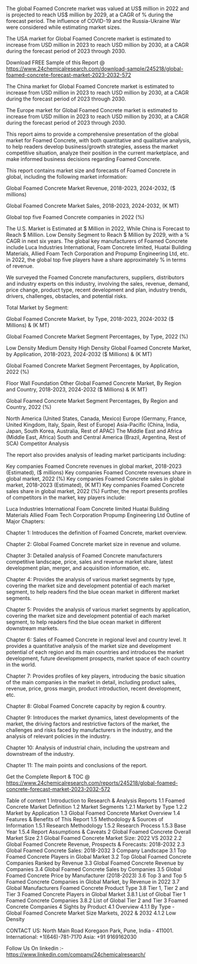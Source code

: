 The global Foamed Concrete market was valued at US$ million in 2022 and is projected to reach US$ million by 2029, at a CAGR of % during the forecast period. The influence of COVID-19 and the Russia-Ukraine War were considered while estimating market sizes.

The USA market for Global Foamed Concrete  market is estimated to increase from USD million in 2023 to reach USD million by 2030, at a CAGR during the forecast period of 2023 through 2030.

Download FREE Sample of this Report @ https://www.24chemicalresearch.com/download-sample/245218/global-foamed-concrete-forecast-market-2023-2032-572

The China market for Global Foamed Concrete  market is estimated to increase from USD million in 2023 to reach USD million by 2030, at a CAGR during the forecast period of 2023 through 2030.

The Europe market for Global Foamed Concrete  market is estimated to increase from USD million in 2023 to reach USD million by 2030, at a CAGR during the forecast period of 2023 through 2030.

This report aims to provide a comprehensive presentation of the global market for Foamed Concrete, with both quantitative and qualitative analysis, to help readers develop business/growth strategies, assess the market competitive situation, analyze their position in the current marketplace, and make informed business decisions regarding Foamed Concrete.

This report contains market size and forecasts of Foamed Concrete in global, including the following market information:

Global Foamed Concrete Market Revenue, 2018-2023, 2024-2032, ($ millions)

Global Foamed Concrete Market Sales, 2018-2023, 2024-2032, (K MT)

Global top five Foamed Concrete companies in 2022 (%)

The U.S. Market is Estimated at $ Million in 2022, While China is Forecast to Reach $ Million.
Low Density Segment to Reach $ Million by 2029, with a % CAGR in next six years.
The global key manufacturers of Foamed Concrete include Luca Industries International, Foam Concrete limited, Huatai Building Materials, Allied Foam Tech Corporation and Propump Engineering Ltd, etc. in 2022, the global top five players have a share approximately % in terms of revenue.

We surveyed the Foamed Concrete manufacturers, suppliers, distributors and industry experts on this industry, involving the sales, revenue, demand, price change, product type, recent development and plan, industry trends, drivers, challenges, obstacles, and potential risks.

Total Market by Segment:

Global Foamed Concrete Market, by Type, 2018-2023, 2024-2032 ($ Millions) & (K MT)

Global Foamed Concrete Market Segment Percentages, by Type, 2022 (%)

Low Density
Medium Density
High Density
Global Foamed Concrete Market, by Application, 2018-2023, 2024-2032 ($ Millions) & (K MT)

Global Foamed Concrete Market Segment Percentages, by Application, 2022 (%)

Floor
Wall
Foundation
Other
Global Foamed Concrete Market, By Region and Country, 2018-2023, 2024-2032 ($ Millions) & (K MT)

Global Foamed Concrete Market Segment Percentages, By Region and Country, 2022 (%)

North America (United States, Canada, Mexico)
Europe (Germany, France, United Kingdom, Italy, Spain, Rest of Europe)
Asia-Pacific (China, India, Japan, South Korea, Australia, Rest of APAC)
The Middle East and Africa (Middle East, Africa)
South and Central America (Brazil, Argentina, Rest of SCA)
Competitor Analysis

The report also provides analysis of leading market participants including:

Key companies Foamed Concrete revenues in global market, 2018-2023 (Estimated), ($ millions)
Key companies Foamed Concrete revenues share in global market, 2022 (%)
Key companies Foamed Concrete sales in global market, 2018-2023 (Estimated), (K MT)
Key companies Foamed Concrete sales share in global market, 2022 (%)
Further, the report presents profiles of competitors in the market, key players include:

Luca Industries International
Foam Concrete limited
Huatai Building Materials
Allied Foam Tech Corporation
Propump Engineering Ltd
Outline of Major Chapters:

Chapter 1: Introduces the definition of Foamed Concrete, market overview.

Chapter 2: Global Foamed Concrete market size in revenue and volume.

Chapter 3: Detailed analysis of Foamed Concrete manufacturers competitive landscape, price, sales and revenue market share, latest development plan, merger, and acquisition information, etc.

Chapter 4: Provides the analysis of various market segments by type, covering the market size and development potential of each market segment, to help readers find the blue ocean market in different market segments.

Chapter 5: Provides the analysis of various market segments by application, covering the market size and development potential of each market segment, to help readers find the blue ocean market in different downstream markets.

Chapter 6: Sales of Foamed Concrete in regional level and country level. It provides a quantitative analysis of the market size and development potential of each region and its main countries and introduces the market development, future development prospects, market space of each country in the world.

Chapter 7: Provides profiles of key players, introducing the basic situation of the main companies in the market in detail, including product sales, revenue, price, gross margin, product introduction, recent development, etc.

Chapter 8: Global Foamed Concrete capacity by region & country.

Chapter 9: Introduces the market dynamics, latest developments of the market, the driving factors and restrictive factors of the market, the challenges and risks faced by manufacturers in the industry, and the analysis of relevant policies in the industry.

Chapter 10: Analysis of industrial chain, including the upstream and downstream of the industry.

Chapter 11: The main points and conclusions of the report.

Get the Complete Report & TOC @ https://www.24chemicalresearch.com/reports/245218/global-foamed-concrete-forecast-market-2023-2032-572

Table of content
1 Introduction to Research & Analysis Reports
1.1 Foamed Concrete Market Definition
1.2 Market Segments
1.2.1 Market by Type
1.2.2 Market by Application
1.3 Global Foamed Concrete Market Overview
1.4 Features & Benefits of This Report
1.5 Methodology & Sources of Information
1.5.1 Research Methodology
1.5.2 Research Process
1.5.3 Base Year
1.5.4 Report Assumptions & Caveats
2 Global Foamed Concrete Overall Market Size
2.1 Global Foamed Concrete Market Size: 2022 VS 2032
2.2 Global Foamed Concrete Revenue, Prospects & Forecasts: 2018-2032
2.3 Global Foamed Concrete Sales: 2018-2032
3 Company Landscape
3.1 Top Foamed Concrete Players in Global Market
3.2 Top Global Foamed Concrete Companies Ranked by Revenue
3.3 Global Foamed Concrete Revenue by Companies
3.4 Global Foamed Concrete Sales by Companies
3.5 Global Foamed Concrete Price by Manufacturer (2018-2023)
3.6 Top 3 and Top 5 Foamed Concrete Companies in Global Market, by Revenue in 2022
3.7 Global Manufacturers Foamed Concrete Product Type
3.8 Tier 1, Tier 2 and Tier 3 Foamed Concrete Players in Global Market
3.8.1 List of Global Tier 1 Foamed Concrete Companies
3.8.2 List of Global Tier 2 and Tier 3 Foamed Concrete Companies
4 Sights by Product
4.1 Overview
4.1.1 By Type - Global Foamed Concrete Market Size Markets, 2022 & 2032
4.1.2 Low Density

CONTACT US:
North Main Road Koregaon Park, Pune, India - 411001.
International: +1(646)-781-7170
Asia: +91 9169162030

Follow Us On linkedin :- https://www.linkedin.com/company/24chemicalresearch/
